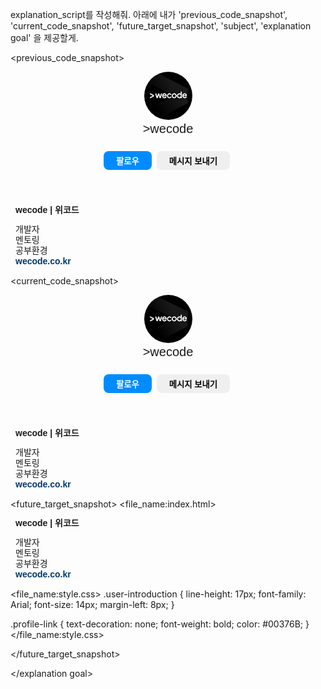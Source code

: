 explanation_script를 작성해줘. 아래에 내가 'previous_code_snapshot', 'current_code_snapshot',
'future_target_snapshot', 'subject', 'explanation goal' 을 제공할게.

<previous_code_snapshot>
<!DOCTYPE html>
<html lang="en">

<head>
  <title> My First Instagram </title>
  <style>
    .profile-image {
      width: 77px;
      height: 77px;
      border-radius: 50%;
      display: inline-block;
    }

    .user-info {
      display: inline-block;
      padding-left: 28px;
    }

    .user-name {
      font-family: Arial;
      font-size: 20px;
    }

    .instagram-button {
      height: 30px;
      border-radius: 8px;
      border: none;
      font-weight: bold;
      margin-top: 24px;
      margin-right: 4px;
      padding: 4px 20px;
    }

    .follow-button {
      color: white;
      background-color: rgb(0, 140, 255);
    }

    .user-introduction {
      line-height: 17px;
      font-family: Arial;
      font-size: 14px;
      margin-left: 8px;
    }

    .profile-link {
      text-decoration: none;
      font-weight: bold;
      color: #00376B;
    }
  </style>
</head>

<body>
  <div class="account-title">

  </div>
  <div class="account-body">
    <header class="profile-wrapper">
      <img class="profile-image" src="./instagram-profile.jpg" alt="profile-picture" />
      <section class="user-info">
        <div class="user-name">
          >wecode
        </div>
        <button class="instagram-button follow-button"> 팔로우 </button>
        <button class="instagram-button"> 메시지 보내기</button>
      </section>
    </header>
    <div class="user-introduction">
      <p class="user-nickname">
        <strong> wecode | 위코드 </strong>
      </p>
      개발자
      <br>
      멘토링
      <br>
      공부환경
      <br>
      <span>
        <a class="profile-link" href="https://wecode.co.kr">wecode.co.kr</a>
      </span>
    </div>
    <section class="stories"></section>
    <div class="tabs"></div>
    <div class="postings"></div>
  </div>
  </div>
</body>

</html>
</previous_code_snapshot>

<current_code_snapshot>
<!DOCTYPE html>
<html lang="en">

<head>
  <title> My First Instagram </title>
  <link rel="stylesheet" href="./style.css">
</head>

<body>
  <div class="account-title">

  </div>
  <div class="account-body">
    <header class="profile-wrapper">
      <img class="profile-image" src="./instagram-profile.jpg" alt="profile-picture" />
      <section class="user-info">
        <div class="user-name">
          >wecode
        </div>
        <button class="instagram-button follow-button"> 팔로우 </button>
        <button class="instagram-button"> 메시지 보내기</button>
      </section>
    </header>
    <div class="user-introduction">
      <p class="user-nickname">
        <strong> wecode | 위코드 </strong>
      </p>
      개발자
      <br>
      멘토링
      <br>
      공부환경
      <br>
      <span>
        <a class="profile-link" href="https://wecode.co.kr">wecode.co.kr</a>
      </span>
    </div>
    <section class="stories"></section>
    <div class="tabs"></div>
    <div class="postings"></div>
  </div>
  </div>
</body>

</html>
</current_code_snapshot>

<future_target_snapshot>
<file_name:index.html>
  <div class="user-introduction">
    <p class="user-nickname">
      <strong> wecode | 위코드 </strong>
    </p>
    개발자
    <br>
    멘토링
    <br>
    공부환경
    <br>
    <span>
      <a class="profile-link" href="https://wecode.co.kr">wecode.co.kr</a>
    </span>
  </div>
</file_name:index.html>

<file_name:style.css>
.user-introduction {
  line-height: 17px;
  font-family: Arial;
  font-size: 14px;
  margin-left: 8px;
}

.profile-link {
  text-decoration: none;
  font-weight: bold;
  color: #00376B;
}
</file_name:style.css>


</future_target_snapshot>

<subject>  </subject>

<explanation goal> 

</explanation goal>

<script tone>

유치원 선생님처럼 친절하고 따뜻한 말투, 초보자에게 수업을 하기 위해 기초적인 내용까지 꼼꼼히 설명하고 넘어가는 선생님같은 말투. 하나라도 더 알려주고 싶어하는 멘토의 마음가짐을 가지고 있어요. "~합니다"체가 아니라 "~해요"체를 전체 문단의 70%이상 으로 구성하는 것이 좋아요.

</script tone>
